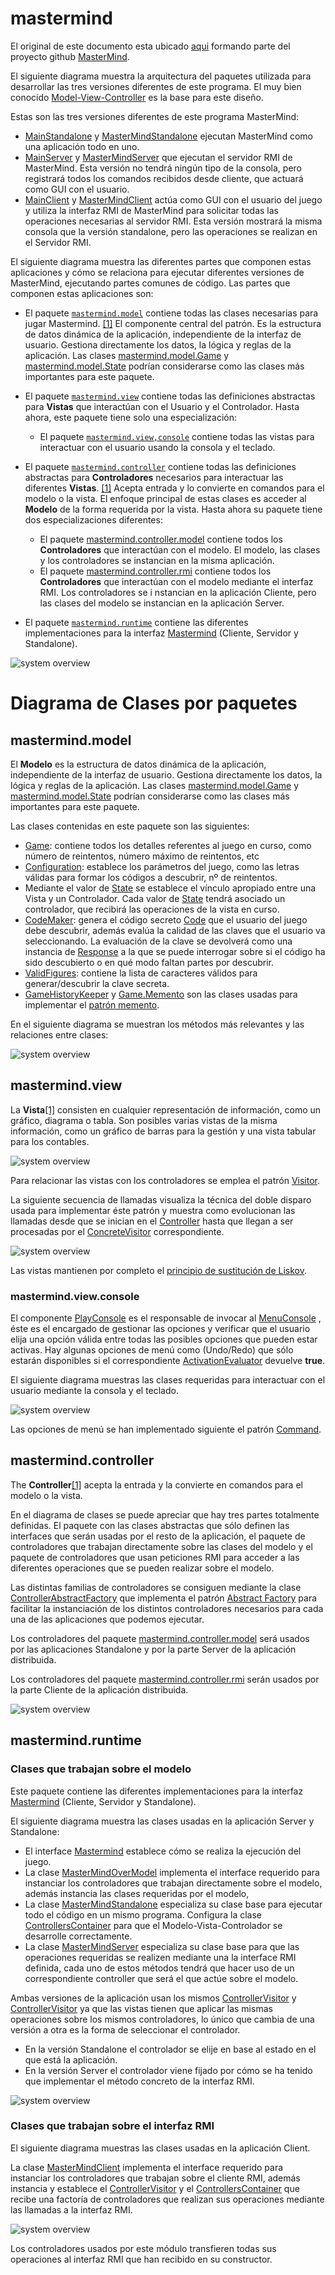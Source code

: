 # mastermind

El original de este documento esta ubicado [aqui](https://github.com/ciscoruiz/mastermind/blob/distributed/README.md) 
formando parte del proyecto github [MasterMind](https://github.com/ciscoruiz/mastermind/tree/distributed).

El siguiente diagrama muestra la arquitectura del paquetes utilizada para desarrollar las tres versiones diferentes de este programa. El
muy bien conocido [Model-View-Controller](https://en.wikipedia.org/wiki/Model%E2%80%93view%E2%80%93controller) es la
base para este diseño.

Estas son las tres versiones diferentes de este programa MasterMind:
* [MainStandalone](https://github.com/ciscoruiz/mastermind/blob/distributed/src/com/upm/master/mastermind/MainStandalone.java) 
  y [MasterMindStandalone](https://github.com/ciscoruiz/mastermind/blob/distributed/src/com/upm/master/mastermind/runtime/MasterMindStandalone.java) 
  ejecutan MasterMind como una aplicación todo en uno.
* [MainServer](https://github.com/ciscoruiz/mastermind/blob/distributed/src/com/upm/master/mastermind/MainServer.java) 
  y [MasterMindServer](https://github.com/ciscoruiz/mastermind/blob/distributed/src/com/upm/master/mastermind/runtime/MasterMindServer.java) 
  que ejecutan el servidor RMI de MasterMind. Esta versión no tendrá ningún tipo de la consola, pero registrará todos 
  los comandos recibidos desde cliente, que actuará como GUI con el usuario.
* [MainClient](https://github.com/ciscoruiz/mastermind/blob/distributed/src/com/upm/master/mastermind/MainClient.java) 
  y [MasterMindClient](https://github.com/ciscoruiz/mastermind/blob/distributed/src/com/upm/master/mastermind/runtime/MasterMindClient.java) 
  actúa como GUI con el usuario del juego y utiliza la interfaz RMI de MasterMind para solicitar todas las operaciones 
  necesarias al servidor RMI. Esta versión mostrará la misma consola que la versión standalone, pero las operaciones se 
  realizan en el Servidor RMI.

El siguiente diagrama muestra las diferentes partes que componen estas aplicaciones y cómo se relaciona para ejecutar 
diferentes versiones de MasterMind, ejecutando partes comunes de código. Las partes que componen estas aplicaciones son:

* El paquete [`mastermind.model`](#mastermindmodel) contiene todas las clases necesarias para jugar Mastermind. [[1]](https://en.wikipedia.org/wiki/Model%E2%80%93view%E2%80%93controller)
  El componente central del patrón. Es la estructura de datos dinámica de la aplicación, independiente de la interfaz 
  de usuario. Gestiona directamente los datos, la lógica y reglas de la aplicación. Las clases [mastermind.model.Game](https://github.com/ciscoruiz/mastermind/blob/distributed/src/com/upm/master/mastermind/model/Game.java)
  y [mastermind.model.State](https://github.com/ciscoruiz/mastermind/blob/distributed/src/com/upm/master/mastermind/model/State.java) 
  podrían considerarse como las clases más importantes para este paquete.

* El paquete [`mastermind.view`](#mastermindview) contiene todas las definiciones abstractas para **Vistas** que interactúan con el Usuario
  y el Controlador.  Hasta ahora, este paquete tiene solo una especialización:
  * El paquete [`mastermind.view,console`](#mastermindviewconsole) contiene todas las vistas para interactuar con el usuario usando la consola y el teclado.

* El paquete [`mastermind.controller`](#mastermindcontroller)  contiene todas las definiciones abstractas para **Controladores** necesarios para interactuar
  las diferentes **Vistas**. [[1]](https://en.wikipedia.org/wiki/Model%E2%80%93view%E2%80%93controller) Acepta entrada y
  lo convierte en comandos para el modelo o la vista. El enfoque principal de estas clases es acceder al **Modelo** de la 
  forma requerida por la vista. Hasta ahora su paquete tiene dos especializaciones diferentes:
  * El paquete [mastermind.controller.model](https://github.com/ciscoruiz/mastermind/tree/distributed/src/com/upm/master/mastermind/controller/model) 
    contiene todos los **Controladores** que interactúan con el modelo. El modelo, las clases y los controladores se 
    instancian en la misma aplicación.
  * El paquete [mastermind.controller.rmi](https://github.com/ciscoruiz/mastermind/tree/distributed/src/com/upm/master/mastermind/controller/rmi) 
    contiene todos los **Controladores** que interactúan con el modelo mediante el interfaz RMI. Los controladores se i
    nstancian en la aplicación Cliente, pero las clases del modelo se instancian en la aplicación Server.

* El paquete [`mastermind.runtime`](#mastermindruntime) contiene las diferentes implementaciones para la interfaz [Mastermind](https://github.com/ciscoruiz/mastermind/blob/distributed/src/com/upm/master/mastermind/MasterMind.java)
  (Cliente, Servidor y Standalone).
 
![system overview](http://www.plantuml.com/plantuml/proxy?cache=no&src=https://raw.githubusercontent.com/ciscoruiz/mastermind/distributed/doc/arquitectura.puml)

# Diagrama de Clases por paquetes

## mastermind.model

El **Modelo** es la estructura de datos dinámica de la aplicación, independiente de la interfaz de usuario. Gestiona 
directamente los datos, la lógica y reglas de la aplicación. Las clases [mastermind.model.Game](https://github.com/ciscoruiz/mastermind/blob/distributed/src/com/upm/master/mastermind/model/Game.java) 
y [mastermind.model.State](https://github.com/ciscoruiz/mastermind/blob/distributed/src/com/upm/master/mastermind/model/State.java) 
podrían considerarse como las clases más importantes para este paquete.

Las clases contenidas en este paquete son las siguientes:
* [Game](https://github.com/ciscoruiz/mastermind/blob/distributed/src/com/upm/master/mastermind/model/Game.java): contiene
  todos los detalles referentes al juego en curso, como número de reintentos, número máximo de reintentos, etc
* [Configuration](https://github.com/ciscoruiz/mastermind/blob/distributed/src/com/upm/master/mastermind/model/Configuration.java):
  establece los parámetros del juego, como las letras válidas para formar los códigos a descubrir, nº de reintentos.
* Mediante el valor de [State](https://github.com/ciscoruiz/mastermind/blob/distributed/src/com/upm/master/mastermind/model/State.java)
  se establece el vínculo apropiado entre una Vista y un Controlador. Cada valor de [State](https://github.com/ciscoruiz/mastermind/blob/distributed/src/com/upm/master/mastermind/model/State.java)
  tendrá asociado un controlador, que recibirá las operaciones de la vista en curso.
* [CodeMaker](https://github.com/ciscoruiz/mastermind/blob/distributed/src/com/upm/master/mastermind/model/CodeMaker.java):
  genera el código secreto [Code](https://github.com/ciscoruiz/mastermind/blob/distributed/src/com/upm/master/mastermind/model/Code.java)
  que el usuario del juego debe descubrir, además evalúa la calidad de las claves  que el usuario va seleccionando.
  La evaluación de la clave se devolverá como una instancia de [Response](https://github.com/ciscoruiz/mastermind/blob/distributed/src/com/upm/master/mastermind/model/Response.java)
  a la que se puede interrogar sobre si el código ha sido descubierto o en qué modo faltan partes por descubrir.
* [ValidFigures](https://github.com/ciscoruiz/mastermind/blob/distributed/src/com/upm/master/mastermind/model/ValidFigures.java):
  contiene la lista de caracteres válidos para generar/descubrir la clave secreta.
* [GameHistoryKeeper](https://github.com/ciscoruiz/mastermind/blob/distributed/src/com/upm/master/mastermind/model/GameHistoryKeeper.java)
  y [Game.Memento](https://github.com/ciscoruiz/mastermind/blob/ead474cbbe7370310082ae1a40787709aa77bb1d/src/com/upm/master/mastermind/model/Game.java#L9)
  son las clases usadas para implementar el [patrón memento](https://en.wikipedia.org/wiki/Memento_pattern).

En el siguiente diagrama se muestran los métodos más relevantes y las relaciones entre clases:

![system overview](http://www.plantuml.com/plantuml/proxy?cache=no&src=https://raw.githubusercontent.com/ciscoruiz/mastermind/distributed/doc/mastermind.model.puml)

## mastermind.view

La **Vista**[[1]](https://en.wikipedia.org/wiki/Model%E2%80%93view%E2%80%93controller) consisten en cualquier representación 
de información, como un gráfico, diagrama o tabla. Son posibles varias vistas de la misma información, como un gráfico de 
barras para la gestión y una vista tabular para los contables. 

![system overview](http://www.plantuml.com/plantuml/proxy?cache=no&src=https://raw.githubusercontent.com/ciscoruiz/mastermind/distributed/doc/mastermind.view.puml)

Para relacionar las vistas con los controladores se emplea el patrón [Visitor](https://en.wikipedia.org/wiki/Visitor_pattern). 

La siguiente secuencia de llamadas visualiza la técnica del doble disparo usada para implementar éste patrón y muestra 
como evolucionan las llamadas desde que se inician en el [Controller](https://github.com/ciscoruiz/mastermind/blob/distributed/src/com/upm/master/mastermind/controller/Controller.java)
hasta que llegan a ser procesadas por el [ConcreteVisitor](https://github.com/ciscoruiz/mastermind/blob/distributed/src/com/upm/master/mastermind/controller/ControllerVisitor.java) 
correspondiente.

![system overview](http://www.plantuml.com/plantuml/proxy?cache=no&src=https://raw.githubusercontent.com/ciscoruiz/mastermind/distributed/doc/mastermind.visitor.puml)

Las vistas mantienen por completo el [principio de sustitución de Liskov](https://en.wikipedia.org/wiki/Liskov_substitution_principle).

### mastermind.view.console

El componente [PlayConsole](https://github.com/ciscoruiz/mastermind/blob/distributed/src/com/upm/master/mastermind/view/console/PlayConsole.java)
es el responsable de invocar al [MenuConsole](https://github.com/ciscoruiz/mastermind/blob/distributed/src/com/upm/master/mastermind/view/console/menu/MenuConsole.java)
, éste es el encargado de gestionar las opciones y verificar que el usuario elija una opción válida entre todas las posibles
opciones que pueden estar activas. Hay algunas opciones de menú como (Undo/Redo) que sólo estarán disponibles si el
correspondiente [ActivationEvaluator](https://github.com/ciscoruiz/mastermind/blob/ead474cbbe7370310082ae1a40787709aa77bb1d/src/com/upm/master/mastermind/view/console/menu/Command.java#L7)
devuelve **true**.

El siguiente diagrama muestras las clases requeridas para interactuar con el usuario mediante la consola y el teclado.

![system overview](http://www.plantuml.com/plantuml/proxy?cache=no&src=https://raw.githubusercontent.com/ciscoruiz/mastermind/distributed/doc/mastermind.view.menu.puml)

Las opciones de menú se han implementado siguiente el patrón [Command](https://en.wikipedia.org/wiki/Command_pattern).

## mastermind.controller

The **Controller**[[1]](https://en.wikipedia.org/wiki/Model%E2%80%93view%E2%80%93controller) acepta la entrada y la convierte 
en comandos para el modelo o la vista.

En el diagrama de clases se puede apreciar que hay tres partes totalmente definidas. El paquete con las clases abstractas
que sólo definen las interfaces que serán usadas por el resto de la aplicación, el paquete de controladores que trabajan
directamente sobre las clases del modelo y el paquete de controladores que usan peticiones RMI para acceder a las diferentes
operaciones que se pueden realizar sobre el modelo.

Las distintas familias de controladores se consiguen mediante la clase [ControllerAbstractFactory](https://github.com/ciscoruiz/mastermind/blob/distributed/src/com/upm/master/mastermind/controller/ControllerAbstractFactory.java)
que implementa el patrón [Abstract Factory](https://en.wikipedia.org/wiki/Abstract_factory_pattern#:~:text=The%20abstract%20factory%20pattern%20provides,without%20specifying%20their%20concrete%20classes.)
para facilitar la instanciación de los distintos controladores necesarios para cada una de las aplicaciones que podemos
ejecutar.

Los controladores del paquete [mastermind.controller.model](https://github.com/ciscoruiz/mastermind/tree/distributed/src/com/upm/master/mastermind/controller/model)
será usados por las aplicaciones Standalone y por la parte Server de la aplicación distribuida.

Los controladores del paquete [mastermind.controller.rmi](https://github.com/ciscoruiz/mastermind/tree/distributed/src/com/upm/master/mastermind/controller/rmi)
serán usados por la parte Cliente de la aplicación distribuida.

![system overview](http://www.plantuml.com/plantuml/proxy?cache=no&src=https://raw.githubusercontent.com/ciscoruiz/mastermind/distributed/doc/mastermind.controller.puml)

## mastermind.runtime

### Clases que trabajan sobre el modelo
Este paquete contiene las diferentes implementaciones para la interfaz [Mastermind](https://github.com/ciscoruiz/mastermind/blob/distributed/src/com/upm/master/mastermind/MasterMind.java) 
(Cliente, Servidor y Standalone).

El siguiente diagrama muestra las clases usadas en la aplicación Server y Standalone:
* El interface [Mastermind](https://github.com/ciscoruiz/mastermind/blob/distributed/src/com/upm/master/mastermind/MasterMind.java)
  establece cómo se realiza la ejecución del juego.
* La clase [MasterMindOverModel](https://github.com/ciscoruiz/mastermind/blob/distributed/src/com/upm/master/mastermind/runtime/MasterMindOverModel.java)
  implementa el interface requerido para instanciar los controladores que trabajan directamente sobre el modelo, además
  instancia las clases requeridas por el modelo,
* La clase [MasterMindStandalone](https://github.com/ciscoruiz/mastermind/blob/distributed/src/com/upm/master/mastermind/runtime/MasterMindStandalone.java)
  especializa su clase base para ejecutar todo el código en un mismo programa. Configura la clase [ControllersContainer](https://github.com/ciscoruiz/mastermind/blob/distributed/src/com/upm/master/mastermind/controller/ControllersContainer.java)
  para que el Modelo-Vista-Controlador se desarrolle correctamente.
* La clase [MasterMindServer](https://github.com/ciscoruiz/mastermind/blob/distributed/src/com/upm/master/mastermind/runtime/MasterMindServer.java)
  especializa su clase base para que las operaciones requeridas se realizen mediante una la interface RMI definida, cada
  uno de estos métodos tendrá que hacer uso de un correspondiente controller que será el que actúe sobre el modelo.

Ambas versiones de la aplicación usan los mismos [ControllerVisitor](https://github.com/ciscoruiz/mastermind/blob/distributed/src/com/upm/master/mastermind/controller/ControllerVisitor.java) 
y [ControllerVisitor](https://github.com/ciscoruiz/mastermind/blob/distributed/src/com/upm/master/mastermind/controller/ControllerVisitor.java) 
ya que las vistas tienen que aplicar las mismas operaciones sobre los mismos controladores, lo único que cambia de una versión 
a otra es la forma de seleccionar el controlador.
* En la versión Standalone el controlador se elije en base al estado en el que está la aplicación.
* En la versión Server el controlador viene fijado por cómo se ha tenido que implementar el método concreto de la interfaz RMI.

![system overview](http://www.plantuml.com/plantuml/proxy?cache=no&src=https://raw.githubusercontent.com/ciscoruiz/mastermind/distributed/doc/mastermind.runtime.overmodel.puml)

### Clases que trabajan sobre el interfaz RMI

El siguiente diagrama muestras las clases usadas en la aplicación Client.

La clase [MasterMindClient](https://github.com/ciscoruiz/mastermind/blob/distributed/src/com/upm/master/mastermind/runtime/MasterMindClient.java)
implementa el interface requerido para instanciar los controladores que trabajan sobre el cliente RMI, además instancia
y establece el [ControllerVisitor](https://github.com/ciscoruiz/mastermind/blob/distributed/src/com/upm/master/mastermind/controller/ControllerVisitor.java)
y el [ControllersContainer](https://github.com/ciscoruiz/mastermind/blob/distributed/src/com/upm/master/mastermind/controller/ControllersContainer.java)
que recibe una factoría de controladores que realizan sus operaciones mediante las llamadas a la interfaz RMI.

![system overview](http://www.plantuml.com/plantuml/proxy?cache=no&src=https://raw.githubusercontent.com/ciscoruiz/mastermind/distributed/doc/mastermind.runtime.client.puml)

Los controladores usados por este módulo transfieren todas sus operaciones al interfaz RMI que han recibido en su constructor.